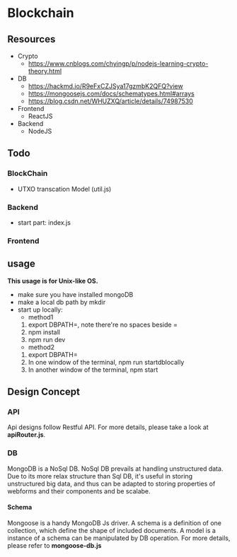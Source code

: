 # Blockchain
## Resources
- Crypto
    - https://www.cnblogs.com/chyingp/p/nodejs-learning-crypto-theory.html
- DB
    - https://hackmd.io/R9eFxCZJSya17gzmbK2QFQ?view
    - https://mongoosejs.com/docs/schematypes.html#arrays
    - https://blog.csdn.net/WHUZXQ/article/details/74987530
- Frontend
    - ReactJS
- Backend
    - NodeJS

## Todo 
### BlockChain
- UTXO transcation Model (util.js)
### Backend
- start part: index.js
### Frontend

## usage
**This usage is for Unix-like OS.**
- make sure you have installed mongoDB
- make a local db path by mkdir <YOUR DB PATH>
- start up locally: 
    - method1
    1. export DBPATH=<YOUR DB PATH>, note there're no spaces beside =
    2. npm install
    3. npm run dev
    - method2
    1. export DBPATH=<YOUR DB PATH>
    2. In one window of the terminal, npm run startdblocally
    3. In another window of the terminal, npm start

## Design Concept
### API
Api designs follow Restful API.
For more details, please take a look at **apiRouter.js**.
### DB
MongoDB is a NoSql DB. NoSql DB prevails at handling unstructured data.
Due to its more relax structure than Sql DB, it's useful in storing  unstructured big data, and thus can be adapted to storing properties of webforms and their components and be scalabe.
#### Schema
Mongoose is a handy MongoDB Js driver.
A schema is a definition of one collection, which define the shape of included documents.
A model is a instance of a schema can be manipulated by DB operation.
For more details, please refer to **mongoose-db.js**